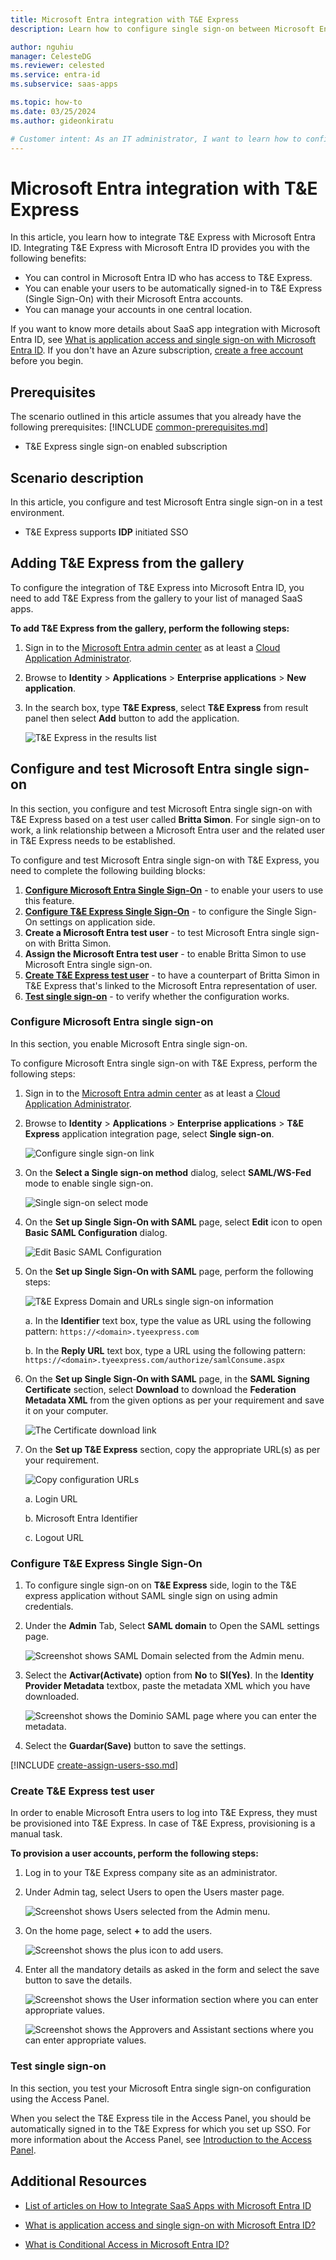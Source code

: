 ```yaml
---
title: Microsoft Entra integration with T&E Express
description: Learn how to configure single sign-on between Microsoft Entra ID and T&E Express.

author: nguhiu
manager: CelesteDG
ms.reviewer: celested
ms.service: entra-id
ms.subservice: saas-apps

ms.topic: how-to
ms.date: 03/25/2024
ms.author: gideonkiratu

# Customer intent: As an IT administrator, I want to learn how to configure single sign-on between Microsoft Entra ID and T&E Express so that I can control who has access to T&E Express, enable automatic sign-in with Microsoft Entra accounts, and manage my accounts in one central location.
---
```

# Microsoft Entra integration with T&E Express

In this article,  you learn how to integrate T&E Express with Microsoft Entra ID.
Integrating T&E Express with Microsoft Entra ID provides you with the following benefits:

* You can control in Microsoft Entra ID who has access to T&E Express.
* You can enable your users to be automatically signed-in to T&E Express (Single Sign-On) with their Microsoft Entra accounts.
* You can manage your accounts in one central location.

If you want to know more details about SaaS app integration with Microsoft Entra ID, see [What is application access and single sign-on with Microsoft Entra ID](~/identity/enterprise-apps/what-is-single-sign-on.md).
If you don't have an Azure subscription, [create a free account](https://azure.microsoft.com/free/) before you begin.

## Prerequisites
The scenario outlined in this article assumes that you already have the following prerequisites:
[!INCLUDE [common-prerequisites.md](~/identity/saas-apps/includes/common-prerequisites.md)]
* T&E Express single sign-on enabled subscription

## Scenario description

In this article,  you configure and test Microsoft Entra single sign-on in a test environment.

* T&E Express supports **IDP** initiated SSO

## Adding T&E Express from the gallery

To configure the integration of T&E Express into Microsoft Entra ID, you need to add T&E Express from the gallery to your list of managed SaaS apps.

**To add T&E Express from the gallery, perform the following steps:**

1. Sign in to the [Microsoft Entra admin center](https://entra.microsoft.com) as at least a [Cloud Application Administrator](~/identity/role-based-access-control/permissions-reference.md#cloud-application-administrator).
1. Browse to **Identity** > **Applications** > **Enterprise applications** > **New application**.
1. In the search box, type **T&E Express**, select **T&E Express** from result panel then select **Add** button to add the application.

	![T&E Express in the results list](common/search-new-app.png)

<a name='configure-and-test-azure-ad-single-sign-on'></a>

## Configure and test Microsoft Entra single sign-on

In this section, you configure and test Microsoft Entra single sign-on with T&E Express based on a test user called **Britta Simon**.
For single sign-on to work, a link relationship between a Microsoft Entra user and the related user in T&E Express needs to be established.

To configure and test Microsoft Entra single sign-on with T&E Express, you need to complete the following building blocks:

1. **[Configure Microsoft Entra Single Sign-On](#configure-azure-ad-single-sign-on)** - to enable your users to use this feature.
2. **[Configure T&E Express Single Sign-On](#configure-te-express-single-sign-on)** - to configure the Single Sign-On settings on application side.
3. **Create a Microsoft Entra test user** - to test Microsoft Entra single sign-on with Britta Simon.
4. **Assign the Microsoft Entra test user** - to enable Britta Simon to use Microsoft Entra single sign-on.
5. **[Create T&E Express test user](#create-te-express-test-user)** - to have a counterpart of Britta Simon in T&E Express that's linked to the Microsoft Entra representation of user.
6. **[Test single sign-on](#test-single-sign-on)** - to verify whether the configuration works.

<a name='configure-azure-ad-single-sign-on'></a>

### Configure Microsoft Entra single sign-on

In this section, you enable Microsoft Entra single sign-on.

To configure Microsoft Entra single sign-on with T&E Express, perform the following steps:

1. Sign in to the [Microsoft Entra admin center](https://entra.microsoft.com) as at least a [Cloud Application Administrator](~/identity/role-based-access-control/permissions-reference.md#cloud-application-administrator).
1. Browse to **Identity** > **Applications** > **Enterprise applications** > **T&E Express** application integration page, select **Single sign-on**.

    ![Configure single sign-on link](common/select-sso.png)

1. On the **Select a Single sign-on method** dialog, select **SAML/WS-Fed** mode to enable single sign-on.

    ![Single sign-on select mode](common/select-saml-option.png)

1. On the **Set up Single Sign-On with SAML** page, select **Edit** icon to open **Basic SAML Configuration** dialog.

	![Edit Basic SAML Configuration](common/edit-urls.png)

1. On the **Set up Single Sign-On with SAML** page, perform the following steps:

    ![T&E Express Domain and URLs single sign-on information](common/idp-intiated.png)

    a. In the **Identifier** text box, type the value as URL using the following pattern:
    `https://<domain>.tyeexpress.com`

    b. In the **Reply URL** text box, type a URL using the following pattern:
    `https://<domain>.tyeexpress.com/authorize/samlConsume.aspx`

1. On the **Set up Single Sign-On with SAML** page, in the **SAML Signing Certificate** section, select **Download** to download the **Federation Metadata XML** from the given options as per your requirement and save it on your computer.

	![The Certificate download link](common/metadataxml.png)

6. On the **Set up T&E Express** section, copy the appropriate URL(s) as per your requirement.

	![Copy configuration URLs](common/copy-configuration-urls.png)

	a. Login URL

	b. Microsoft Entra Identifier

	c. Logout URL

### Configure T&E Express Single Sign-On

1. To configure single sign-on on **T&E Express** side, login to the T&E express application without SAML single sign on using admin credentials.

1. Under the **Admin** Tab, Select **SAML domain** to Open the SAML settings page.

	![Screenshot shows SAML Domain selected from the Admin menu.](./media/tyeexpress-tutorial/tye-SAML.png)

1. Select the **Activar(Activate)** option from **No** to **SI(Yes)**. In the **Identity Provider Metadata** textbox, paste the metadata XML which you have downloaded.

	![Screenshot shows the Dominio SAML page where you can enter the metadata.](./media/tyeexpress-tutorial/tyeAdmin.png)

1. Select the **Guardar(Save)** button to save the settings.

<a name='create-an-azure-ad-test-user'></a>

[!INCLUDE [create-assign-users-sso.md](~/identity/saas-apps/includes/create-assign-users-sso.md)]

### Create T&E Express test user

In order to enable Microsoft Entra users to log into T&E Express, they must be provisioned into T&E Express. In case of T&E Express, provisioning is a manual task.

**To provision a user accounts, perform the following steps:**

1. Log in to your T&E Express company site as an administrator.

1. Under Admin tag, select Users to open the Users master page.

    ![Screenshot shows Users selected from the Admin menu.](./media/tyeexpress-tutorial/tye-adminusers.png)

1. On the home page, select **+** to add the users.

	![Screenshot shows the plus icon to add users.](./media/tyeexpress-tutorial/tye-usershome.png)

1. Enter all the mandatory details as asked in the form and select the save button to save the details.

	![Screenshot shows the User information section where you can enter appropriate values.](./media/tyeexpress-tutorial/tye-usersadd.png)

	![Screenshot shows the Approvers and Assistant sections where you can enter appropriate values.](./media/tyeexpress-tutorial/tye-userssave.png)

### Test single sign-on

In this section, you test your Microsoft Entra single sign-on configuration using the Access Panel.

When you select the T&E Express tile in the Access Panel, you should be automatically signed in to the T&E Express for which you set up SSO. For more information about the Access Panel, see [Introduction to the Access Panel](https://support.microsoft.com/account-billing/sign-in-and-start-apps-from-the-my-apps-portal-2f3b1bae-0e5a-4a86-a33e-876fbd2a4510).

## Additional Resources

- [List of articles on How to Integrate SaaS Apps with Microsoft Entra ID](./tutorial-list.md)

- [What is application access and single sign-on with Microsoft Entra ID?](~/identity/enterprise-apps/what-is-single-sign-on.md)

- [What is Conditional Access in Microsoft Entra ID?](~/identity/conditional-access/overview.md)

